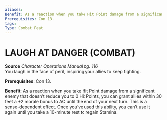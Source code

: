 ```yaml
---
aliases: 
Benefit: As a reaction when you take Hit Point damage from a significant enemy that doesn’t reduce you to 0 Hit Points, you can grant allies within 30 feet a +2 morale bonus to AC until the end of your next turn. This is a sense-dependent effect. Once you’ve used this ability, you can’t use it again until you take a 10-minute rest to regain Stamina.
Prerequisites: Con 13.
tags: 
Type: Combat Feat
---
```

# LAUGH AT DANGER (COMBAT)
**Source** _Character Operations Manual pg. 116_  
You laugh in the face of peril, inspiring your allies to keep fighting.

**Prerequisites**: Con 13.

**Benefit**: As a reaction when you take Hit Point damage from a significant enemy that doesn’t reduce you to 0 Hit Points, you can grant allies within 30 feet a +2 morale bonus to AC until the end of your next turn. This is a sense-dependent effect. Once you’ve used this ability, you can’t use it again until you take a 10-minute rest to regain Stamina.